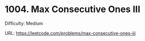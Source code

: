 # 1004. Max Consecutive Ones III

Difficulty: Medium

URL: https://leetcode.com/problems/max-consecutive-ones-iii

